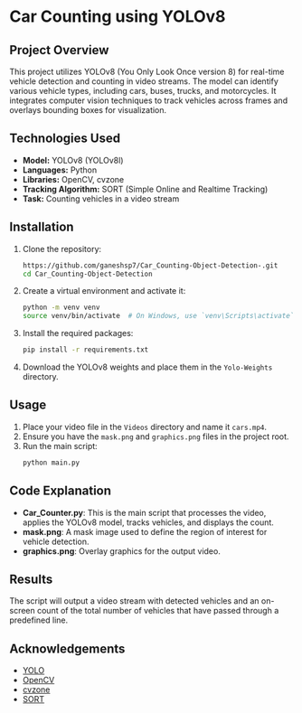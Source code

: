 # Car Counting using YOLOv8

## Project Overview
This project utilizes YOLOv8 (You Only Look Once version 8) for real-time vehicle detection and counting in video streams. The model can identify various vehicle types, including cars, buses, trucks, and motorcycles. It integrates computer vision techniques to track vehicles across frames and overlays bounding boxes for visualization.

## Technologies Used
- **Model:** YOLOv8 (YOLOv8l)
- **Languages:** Python
- **Libraries:** OpenCV, cvzone
- **Tracking Algorithm:** SORT (Simple Online and Realtime Tracking)
- **Task:** Counting vehicles in a video stream

## Installation

1. Clone the repository:
    ```bash
    https://github.com/ganeshsp7/Car_Counting-Object-Detection-.git
    cd Car_Counting-Object-Detection
    ```

2. Create a virtual environment and activate it:
    ```bash
    python -m venv venv
    source venv/bin/activate  # On Windows, use `venv\Scripts\activate`
    ```

3. Install the required packages:
    ```bash
    pip install -r requirements.txt
    ```

4. Download the YOLOv8 weights and place them in the `Yolo-Weights` directory.

## Usage

1. Place your video file in the `Videos` directory and name it `cars.mp4`.
2. Ensure you have the `mask.png` and `graphics.png` files in the project root.
3. Run the main script:
    ```bash
    python main.py
    ```

## Code Explanation
- **Car_Counter.py**: This is the main script that processes the video, applies the YOLOv8 model, tracks vehicles, and displays the count.
- **mask.png**: A mask image used to define the region of interest for vehicle detection.
- **graphics.png**: Overlay graphics for the output video.

## Results
The script will output a video stream with detected vehicles and an on-screen count of the total number of vehicles that have passed through a predefined line.

## Acknowledgements

- [YOLO](https://github.com/ultralytics/yolov5)
- [OpenCV](https://opencv.org/)
- [cvzone](https://github.com/cvzone/cvzone)
- [SORT](https://github.com/abewley/sort)





